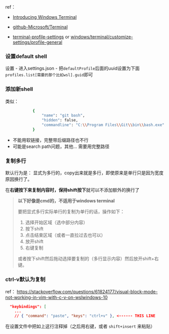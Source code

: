 ref：

* [Introducing Windows Terminal](https://devblogs.microsoft.com/commandline/introducing-windows-terminal/)

* [github-Microsoft/Terminal](https://github.com/Microsoft/Terminal)
* [terminal-profile-settings](https://aka.ms/terminal-profile-settings) or [windows/terminal/customize-settings/profile-general](https://docs.microsoft.com/en-us/windows/terminal/customize-settings/profile-general)



### 设置default shell



设置 - 进入settings.json - 把`defaultProfile`后面的uuid设置为下面`profiles.list[需要的那个比如wsl].guid`即可



### 添加新shell

类似：

```sh
            {
                "name": "git bash",
                "hidden": false,
                "commandline": "C:\\Program Files\\Git\\bin\\bash.exe"
            }
```

* 不能用软链接，完整带后缀路径也不行
* 可能是search path问题，其他... 需要用完整路径



### 复制多行

默认行为是： 显式为多行的，copy出来就是多行，即使原来是单行只是因为宽度原因换行了。

在**右键按下来复制内容时，保持shift按下**就可以不添加额外的换行了



> **以下好像是cmd的，不适用于windows terminal**
>
> 要把显式多行实际单行的复制为单行的话，操作如下：
>
> 1. 选择开始区域（选中部分内容）
> 2. 按下shift
> 3. 点击结束区域（或者一直拉过去也可以）
> 4. 放开shift
> 5. 右键复制
>
> 
>
> 或者按下shift然后拖动选择要复制的（多行显示内容）然后放开shift+右键。



### ctrl-v默认为复制

ref： https://stackoverflow.com/questions/61824177/visual-block-mode-not-working-in-vim-with-c-v-on-wslwindows-10

```json
  "keybindings": [
    ...
    // { "command": "paste", "keys": "ctrl+v" }, <------ THIS LINE
```

在设置文件中把如上这行注释掉（之后用右键，或者 `shift+insert` 来粘贴）







